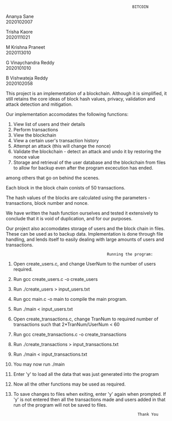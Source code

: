                                                            BITCOIN

Ananya Sane             
2020102007

Trisha Kaore            
2020111021

M Krishna Praneet       
2020113010

G Vinaychandra Reddy    
2020101010

B Vishwateja Reddy      
2020102058



This project is an implementation of a blockchain. Although it is simplified, it still retains the core ideas of block hash values, privacy, validation and attack detection and mitigation.

Our implementation accomodates the following functions:

1. View list of users and their details
2. Perform transactions
3. View the blockchain 
4. View a certain user's transaction history
5. Attempt an attack (this will change the nonce)
6. Validate the blockchain - detect an attack and undo it by restoring the nonce value
7. Storage and retrieval of the user database and the blockchain from files to allow for backup even after the program excecution has ended.

among others that go on behind the scenes.

Each block in the block chain conists of 50 transactions.

The hash values of the blocks are calculated using the parameters - transactions, block number and nonce.

We have written the hash function ourselves and tested it extensively to conclude that it is void of duplication, and for our purposes.

Our project also accomodates storage of users and the block chain in files. These can be used as to backup data.
Implementation is done through file handling, and lends itself to easily dealing with large amounts of users and transactions.

                                                Running the program:

1. Open create_users.c, and change UserNum to the number of users required.
2. Run gcc create_users.c -o create_users
3. Run ./create_users > input_users.txt
4. Run gcc main.c -o main to compile the main program.
5. Run ./main < input_users.txt

6. Open create_transactions.c, change TranNum to required number of transactions such that 2*TranNum/UserNum < 60 
7. Run gcc create_transactions.c -o create_transactions
8. Run ./create_transactions > input_transactions.txt
9. Run ./main < input_transactions.txt

10. You may now run ./main
11. Enter 'y' to load all the data that was just generated into the program
12. Now all the other functions may be used as required.
13. To save changes to files when exiting, enter 'y' again when prompted. If 'y' is not entered then all the transactions made and users added in that run of the program will not be saved to files.

                                                              Thank You
